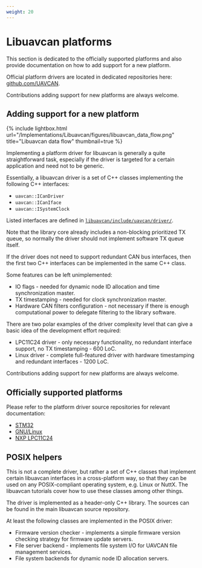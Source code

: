 ```yaml
---
weight: 20
---
```


# Libuavcan platforms

This section is dedicated to the officially supported platforms and also provide documentation
on how to add support for a new platform.

Official platform drivers are located in dedicated repositories here:
[github.com/UAVCAN](https://github.com/UAVCAN).

Contributions adding support for new platforms are always welcome.

## Adding support for a new platform

{% include lightbox.html url="/Implementations/Libuavcan/figures/libuavcan_data_flow.png" title="Libuavcan data flow" thumbnail=true %}

Implementing a platform driver for libuavcan is generally a quite straightforward task,
especially if the driver is targeted for a certain application and need not to be generic.

Essentially, a libuavcan driver is a set of C++ classes implementing the following C++ interfaces:

* `uavcan::ICanDriver`
* `uavcan::ICanIface`
* `uavcan::ISystemClock`

Listed interfaces are defined in
[`libuavcan/include/uavcan/driver/`](https://github.com/UAVCAN/libuavcan/blob/master/libuavcan/include/uavcan/driver).

Note that the library core already includes a non-blocking prioritized TX queue, so normally the driver should not
implement software TX queue itself.

If the driver does not need to support redundant CAN bus interfaces,
then the first two C++ interfaces can be implemented in the same C++ class.

Some features can be left unimplemented:

* IO flags - needed for dynamic node ID allocation and time synchronization master.
* TX timestamping - needed for clock synchronization master.
* Hardware CAN filters configuration -
not necessary if there is enough computational power to delegate filtering to the library software.

There are two polar examples of the driver complexity level that can give a basic idea of the development effort required:

* LPC11C24 driver - only necessary functionality, no redundant interface support, no TX timestamping - 600 LoC.
* Linux driver - complete full-featured driver with hardware timestamping and redundant interfaces - 1200 LoC.

Contributions adding support for new platforms are always welcome.

## Officially supported platforms

Please refer to the platform driver source repositories for relevant documentation:

* [STM32](https://github.com/UAVCAN/libuavcan_stm32)
* [GNU/Linux](https://github.com/UAVCAN/libuavcan_linux)
* [NXP LPC11C24](https://github.com/UAVCAN/libuavcan_lpc11c24)

## POSIX helpers

This is not a complete driver,
but rather a set of C++ classes that implement certain libuavcan interfaces in a cross-platform way,
so that they can be used on any POSIX-compliant operating system,
e.g. Linux or NuttX.
The libuavcan tutorials cover how to use these classes among other things.

The driver is implemented as a header-only C++ library.
The sources can be found in the main libuavcan source repository.

At least the following classes are implemented in the POSIX driver:

* Firmware version checker - implements a simple firmware version checking strategy for firmware update servers.
* File server backend - implements file system I/O for UAVCAN file management services.
* File system backends for dynamic node ID allocation servers.
